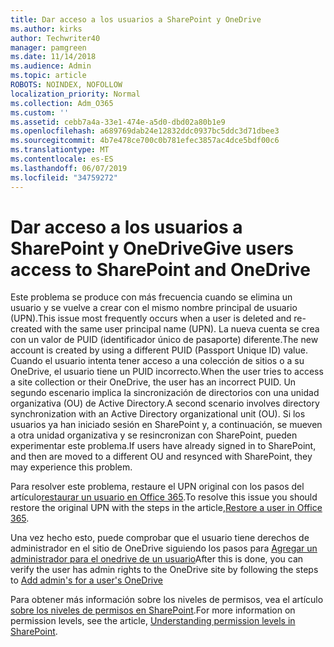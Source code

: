```yaml
---
title: Dar acceso a los usuarios a SharePoint y OneDrive
ms.author: kirks
author: Techwriter40
manager: pamgreen
ms.date: 11/14/2018
ms.audience: Admin
ms.topic: article
ROBOTS: NOINDEX, NOFOLLOW
localization_priority: Normal
ms.collection: Adm_O365
ms.custom: ''
ms.assetid: cebb7a4a-33e1-474e-a5d0-dbd02a80b1e9
ms.openlocfilehash: a689769dab24e12832ddc0937bc5ddc3d71dbee3
ms.sourcegitcommit: 4b7e478ce700c0b781efec3857ac4dce5bdf00c6
ms.translationtype: MT
ms.contentlocale: es-ES
ms.lasthandoff: 06/07/2019
ms.locfileid: "34759272"
---
```

# <a name="give-users-access-to-sharepoint-and-onedrive"></a><span data-ttu-id="fc914-102">Dar acceso a los usuarios a SharePoint y OneDrive</span><span class="sxs-lookup"><span data-stu-id="fc914-102">Give users access to SharePoint and OneDrive</span></span>

<span data-ttu-id="fc914-103">Este problema se produce con más frecuencia cuando se elimina un usuario y se vuelve a crear con el mismo nombre principal de usuario (UPN).</span><span class="sxs-lookup"><span data-stu-id="fc914-103">This issue most frequently occurs when a user is deleted and re-created with the same user principal name (UPN).</span></span> <span data-ttu-id="fc914-104">La nueva cuenta se crea con un valor de PUID (identificador único de pasaporte) diferente.</span><span class="sxs-lookup"><span data-stu-id="fc914-104">The new account is created by using a different PUID (Passport Unique ID) value.</span></span> <span data-ttu-id="fc914-105">Cuando el usuario intenta tener acceso a una colección de sitios o a su OneDrive, el usuario tiene un PUID incorrecto.</span><span class="sxs-lookup"><span data-stu-id="fc914-105">When the user tries to access a site collection or their OneDrive, the user has an incorrect PUID.</span></span> <span data-ttu-id="fc914-106">Un segundo escenario implica la sincronización de directorios con una unidad organizativa (OU) de Active Directory.</span><span class="sxs-lookup"><span data-stu-id="fc914-106">A second scenario involves directory synchronization with an Active Directory organizational unit (OU).</span></span> <span data-ttu-id="fc914-107">Si los usuarios ya han iniciado sesión en SharePoint y, a continuación, se mueven a otra unidad organizativa y se resincronizan con SharePoint, pueden experimentar este problema.</span><span class="sxs-lookup"><span data-stu-id="fc914-107">If users have already signed in to SharePoint, and then are moved to a different OU and resynced with SharePoint, they may experience this problem.</span></span>

<span data-ttu-id="fc914-108">Para resolver este problema, restaure el UPN original con los pasos del artículo[restaurar un usuario en Office 365](https://docs.microsoft.com/office365/admin/add-users/restore-user?view=o365-worldwide).</span><span class="sxs-lookup"><span data-stu-id="fc914-108">To resolve this issue you should restore the original UPN with the steps in the article,[Restore a user in Office 365](https://docs.microsoft.com/office365/admin/add-users/restore-user?view=o365-worldwide).</span></span>

<span data-ttu-id="fc914-109">Una vez hecho esto, puede comprobar que el usuario tiene derechos de administrador en el sitio de OneDrive siguiendo los pasos para [Agregar un administrador para el onedrive de un usuario](https://docs.microsoft.com/sharepoint/manage-user-profiles?redirectSourcePath=%252fen-us%252farticle%252fmanage-user-profiles-in-the-sharepoint-admin-center-494bec9c-6654-41f0-920f-f7f937ea9723#add-and-remove-admins-for-a-users-onedrive)</span><span class="sxs-lookup"><span data-stu-id="fc914-109">After this is done, you can verify the user has admin rights to the OneDrive site by following the steps to [Add admin's for a user's OneDrive](https://docs.microsoft.com/sharepoint/manage-user-profiles?redirectSourcePath=%252fen-us%252farticle%252fmanage-user-profiles-in-the-sharepoint-admin-center-494bec9c-6654-41f0-920f-f7f937ea9723#add-and-remove-admins-for-a-users-onedrive)</span></span>

<span data-ttu-id="fc914-110">Para obtener más información sobre los niveles de permisos, vea el artículo [sobre los niveles de permisos en SharePoint](https://docs.microsoft.com/sharepoint/understanding-permission-levels).</span><span class="sxs-lookup"><span data-stu-id="fc914-110">For more information on permission levels, see the article, [Understanding permission levels in SharePoint](https://docs.microsoft.com/sharepoint/understanding-permission-levels).</span></span>
